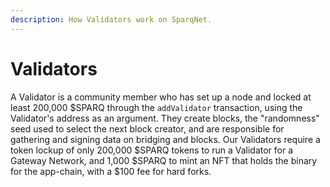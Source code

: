 ```yaml
---
description: How Validators work on SparqNet.
---
```


# Validators

A Validator is a community member who has set up a node and locked at least 200,000 $SPARQ through the `addValidator` transaction, using the Validator's address as an argument. They create blocks, the "randomness" seed used to select the next block creator, and are responsible for gathering and signing data on bridging and blocks. Our Validators require a token lockup of only 200,000 $SPARQ tokens to run a Validator for a Gateway Network, and 1,000 $SPARQ to mint an NFT that holds the binary for the app-chain, with a $100 fee for hard forks.
